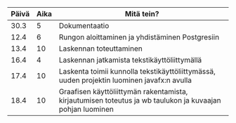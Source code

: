 Päivä | Aika | Mitä tein?
------|------|----------
30.3 | 5 | Dokumentaatio
12.4 | 6 | Rungon aloittaminen ja yhdistäminen Postgresiin
13.4 | 10 | Laskennan toteuttaminen
16.4 | 4 | Laskennan jatkamista tekstikäyttöliittymällä
17.4 | 10 | Laskenta toimii kunnolla tekstikäyttöliittymässä, uuden projektin luominen javafx:n avulla
18.4 | 10 | Graafisen käyttöliittymän rakentamista, kirjautumisen toteutus ja wb taulukon ja kuvaajan pohjan luominen
